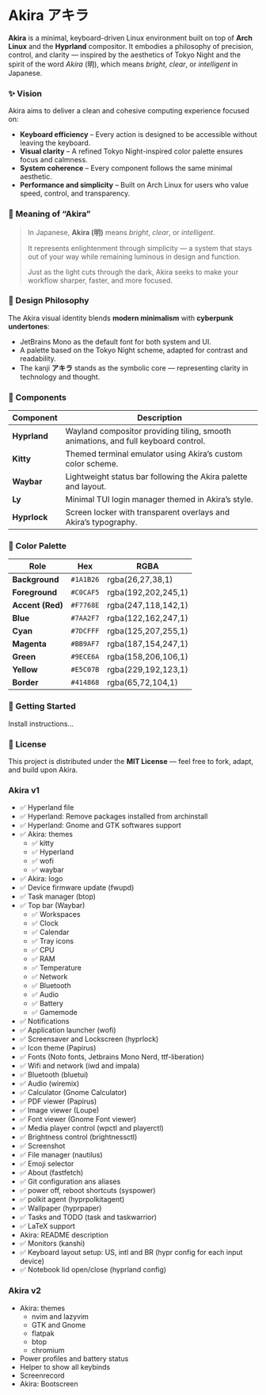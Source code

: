 # Akira アキラ

**Akira** is a minimal, keyboard-driven Linux environment built on top of **Arch Linux** and the **Hyprland** compositor. It embodies a philosophy of precision, control, and clarity — inspired by the aesthetics of Tokyo Night and the spirit of the word *Akira* (明), which means *bright*, *clear*, or *intelligent* in Japanese.

### ✨ Vision

Akira aims to deliver a clean and cohesive computing experience focused on:

- **Keyboard efficiency** – Every action is designed to be accessible without leaving the keyboard.
- **Visual clarity** – A refined Tokyo Night-inspired color palette ensures focus and calmness.
- **System coherence** – Every component follows the same minimal aesthetic.
- **Performance and simplicity** – Built on Arch Linux for users who value speed, control, and transparency.

### 🧠 Meaning of “Akira”

> In Japanese, **Akira (明)** means *bright*, *clear*, or *intelligent*.
>
> It represents enlightenment through simplicity — a system that stays out of your way while remaining luminous in design and function.
>
> Just as the light cuts through the dark, Akira seeks to make your workflow sharper, faster, and more focused.

### 🎨 Design Philosophy

The Akira visual identity blends **modern minimalism** with **cyberpunk undertones**:

- JetBrains Mono as the default font for both system and UI.
- A palette based on the Tokyo Night scheme, adapted for contrast and readability.
- The kanji **アキラ** stands as the symbolic core — representing clarity in technology and thought.

### 🧩 Components

| Component | Description |
|------------|-------------|
| **Hyprland** | Wayland compositor providing tiling, smooth animations, and full keyboard control. |
| **Kitty** | Themed terminal emulator using Akira’s custom color scheme. |
| **Waybar** | Lightweight status bar following the Akira palette and layout. |
| **Ly** | Minimal TUI login manager themed in Akira’s style. |
| **Hyprlock** | Screen locker with transparent overlays and Akira’s typography. |

### 🌈 Color Palette

| Role | Hex | RGBA |
|------|------|------|
| **Background** | `#1A1B26` | rgba(26,27,38,1) |
| **Foreground** | `#C0CAF5` | rgba(192,202,245,1) |
| **Accent (Red)** | `#F7768E` | rgba(247,118,142,1) |
| **Blue** | `#7AA2F7` | rgba(122,162,247,1) |
| **Cyan** | `#7DCFFF` | rgba(125,207,255,1) |
| **Magenta** | `#BB9AF7` | rgba(187,154,247,1) |
| **Green** | `#9ECE6A` | rgba(158,206,106,1) |
| **Yellow** | `#E5C07B` | rgba(229,192,123,1) |
| **Border** | `#414868` | rgba(65,72,104,1) |

### 🚀 Getting Started

Install instructions...

### 📜 License

This project is distributed under the **MIT License** — feel free to fork, adapt, and build upon Akira.

### Akira v1

- ✅ Hyperland file
- ✅ Hyperland: Remove packages installed from archinstall
- ✅ Hyperland: Gnome and GTK softwares support
- ✅ Akira: themes
  - ✅ kitty
  - ✅ Hyperland
  - ✅ wofi
  - ✅ waybar
- ✅ Akira: logo
- ✅ Device firmware update (fwupd)
- ✅ Task manager (btop)
- ✅ Top bar (Waybar)
  - ✅ Workspaces
  - ✅ Clock
  - ✅ Calendar
  - ✅ Tray icons
  - ✅ CPU
  - ✅ RAM
  - ✅ Temperature
  - ✅ Network
  - ✅ Bluetooth
  - ✅ Audio
  - ✅ Battery
  - ✅ Gamemode
- ✅ Notifications
- ✅ Application launcher (wofi)
- ✅ Screensaver and Lockscreen (hyprlock)
- ✅ Icon theme (Papirus)
- ✅ Fonts (Noto fonts, Jetbrains Mono Nerd, ttf-liberation)
- ✅ Wifi and network (iwd and impala)
- ✅ Bluetooth (bluetui)
- ✅ Audio (wiremix)
- ✅ Calculator (Gnome Calculator)
- ✅ PDF viewer (Papirus)
- ✅ Image viewer (Loupe)
- ✅ Font viewer (Gnome Font viewer)
- ✅ Media player control (wpctl and playerctl)
- ✅ Brightness control (brightnessctl)
- ✅ Screenshot
- ✅ File manager (nautilus)
- ✅ Emoji selector
- ✅ About (fastfetch)
- ✅ Git configuration ans aliases
- ✅ power off, reboot shortcuts (syspower)
- ✅ polkit agent (hyprpolkitagent)
- ✅ Wallpaper (hyprpaper)
- ✅ Tasks and TODO (task and taskwarrior)
- ✅ LaTeX support
- Akira: README description
- ✅ Monitors (kanshi)
- ✅ Keyboard layout setup: US, intl and BR (hypr config for each input device)
- ✅ Notebook lid open/close (hyprland config)

### Akira v2

- Akira: themes
  - nvim and lazyvim
  - GTK and Gnome
  - flatpak
  - btop
  - chromium
- Power profiles and battery status
- Helper to show all keybinds
- Screenrecord
- Akira: Bootscreen
